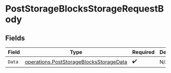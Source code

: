 # PostStorageBlocksStorageRequestBody


## Fields

| Field                                                                                              | Type                                                                                               | Required                                                                                           | Description                                                                                        |
| -------------------------------------------------------------------------------------------------- | -------------------------------------------------------------------------------------------------- | -------------------------------------------------------------------------------------------------- | -------------------------------------------------------------------------------------------------- |
| `Data`                                                                                             | [operations.PostStorageBlocksStorageData](../../models/operations/poststorageblocksstoragedata.md) | :heavy_check_mark:                                                                                 | N/A                                                                                                |